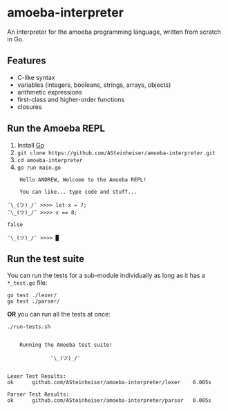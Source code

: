 # amoeba-interpreter
An interpreter for the amoeba programming language, written from scratch in Go.

## Features
- C-like syntax
- variables (integers, booleans, strings, arrays, objects)
- arithmetic expressions
- first-class and higher-order functions
- closures

## Run the Amoeba REPL
1. Install [Go](https://golang.org/dl/)
1. `git clone https://github.com/ASteinheiser/amoeba-interpreter.git`
1. `cd amoeba-interpreter`
1. `go run main.go`
```
    Hello ANDREW, Welcome to the Amoeba REPL!

    You can like... type code and stuff...

¯\_(ツ)_/¯ >>>> let x = 7;
¯\_(ツ)_/¯ >>>> x == 8;

false

¯\_(ツ)_/¯ >>>> █
```

## Run the test suite
You can run the tests for a sub-module individually as long as it has a `*_test.go` file:
```
go test ./lexer/
go test ./parser/
```
**OR** you can run all the tests at once:
```
./run-tests.sh
```
```

    Running the Amoeba test suite!

              ¯\_(ツ)_/¯


Lexer Test Results:
ok  	github.com/ASteinheiser/amoeba-interpreter/lexer	0.005s

Parser Test Results:
ok  	github.com/ASteinheiser/amoeba-interpreter/parser	0.005s
```
